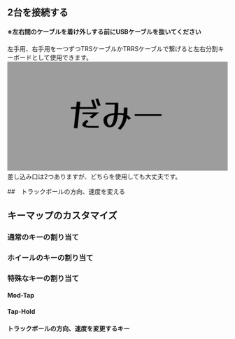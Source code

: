 ## 2台を接続する
#### ※左右間のケーブルを着け外しする前にUSBケーブルを抜いてください

左手用、右手用を一つずつTRSケーブルかTRRSケーブルで繋げると左右分割キーボードとして使用できます。  
![ダミーキャプション ](img/IMG_.jpeg)  
差し込み口は2つありますが、どちらを使用しても大丈夫です。  

##　トラックボールの方向、速度を変える

## キーマップのカスタマイズ
### 通常のキーの割り当て
### ホイールのキーの割り当て

### 特殊なキーの割り当て
#### Mod-Tap

#### Tap-Hold

#### トラックボールの方向、速度を変更するキー


